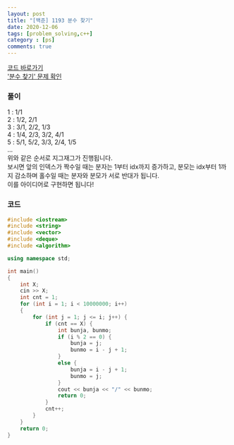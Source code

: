 ```yaml
---
layout: post
title: "[백준] 1193 분수 찾기"
date: 2020-12-06
tags: [problem_solving,c++]
category : [ps]
comments: true
---
```


<a href="#code">코드 바로가기</a>  
<a href="https://www.acmicpc.net/problem/1193">'분수 찾기' 문제 확인</a>
### 풀이
1 : 1/1  
2 : 1/2, 2/1  
3 : 3/1, 2/2, 1/3  
4 : 1/4, 2/3, 3/2, 4/1  
5 : 5/1, 5/2, 3/3, 2/4, 1/5  
...  
위와 같은 순서로 지그재그가 진행됩니다.  
보시면 앞의 인덱스가 짝수일 때는 분자는 1부터 idx까지 증가하고, 분모는 idx부터 1까지 감소하며 홀수일 때는 분자와 분모가 서로 반대가 됩니다.  
이를 아이디어로 구현하면 됩니다!  

<a name="code"></a>
### 코드
```c++
#include <iostream>
#include <string>
#include <vector>
#include <deque>
#include <algorithm>

using namespace std;

int main()
{
	int X;
	cin >> X;
	int cnt = 1;
	for (int i = 1; i < 10000000; i++)
	{
		for (int j = 1; j <= i; j++) {
			if (cnt == X) {
				int bunja, bunmo;
				if (i % 2 == 0) {
					bunja = j;
					bunmo = i - j + 1;
				}
				else {
					bunja = i - j + 1;
					bunmo = j;
				}
				cout << bunja << "/" << bunmo;
				return 0;
			}
			cnt++;
		}
	}
	return 0;
}

```
